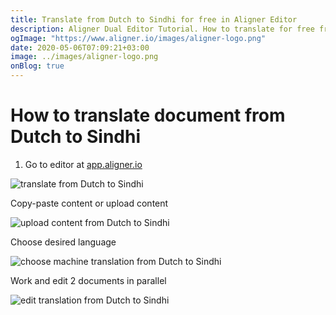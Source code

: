 ```yaml
---
title: Translate from Dutch to Sindhi for free in Aligner Editor
description: Aligner Dual Editor Tutorial. How to translate for free from Dutch to Sindhi. Aligner is multilingual document management platform. 
ogImage: "https://www.aligner.io/images/aligner-logo.png"
date: 2020-05-06T07:09:21+03:00
image: ../images/aligner-logo.png
onBlog: true
---
```


# How to translate document from Dutch to Sindhi

1. Go to editor at [app.aligner.io](https://app.aligner.io "Aligner App web page")

![translate from Dutch to Sindhi](../aligner-blank-editor.png "translate from Dutch to Sindhi")

Copy-paste content or upload content

![upload content from Dutch to Sindhi](../aligner-uploaded-document.png "upload content from Dutch to Sindhi")

Choose desired language

![choose machine translation from Dutch to Sindhi](../aligner-language-dropdown.png "choose machine translation from Dutch to Sindhi")

Work and edit 2 documents in parallel

![edit translation from Dutch to Sindhi](../aligner-double-sitded-editor.png "edit translation from Dutch to Sindhi")

